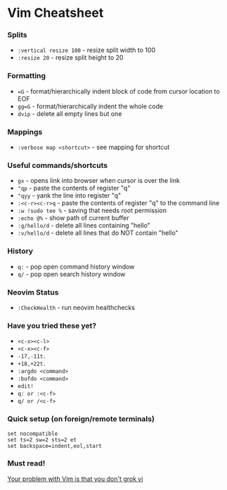 # Vim Cheatsheet

### Splits

- `:vertical resize 100` - resize split width to 100
- `:resize 20` - resize split height to 20

### Formatting

- `=G` - format/hierarchically indent block of code from cursor location to EOF
- `gg=G` - format/hierarchically indent the whole code
- `dvip` - delete all empty lines but one

### Mappings

- `:verbose map <shortcut>` - see mapping for shortcut

### Useful commands/shortcuts

- `gx` - opens link into browser when cursor is over the link
- `"qp` - paste the contents of register "q"
- `"qyy` - yank the line into register "q"
- `:<c-r><c-r>q` - paste the contents of register "q" to the command line
- `:w !sudo tee %` - saving that needs root permission
- `:echo @%` - show path of current buffer
- `:g/hello/d` - delete all lines containing "hello"
- `:v/hello/d` - delete all lines that do NOT contain "hello"

### History

- `q:` - pop open command history window
- `q/` - pop open search history window

### Neovim Status

- `:CheckHealth` - run neovim healthchecks

### Have you tried these yet?

- `<c-x><c-l>`
- `<c-x><c-f>`
- `-17,-11t.`
- `+18,+22t.`
- `:argdo <command>`
- `:bufdo <command>`
- `edit!`
- `q: or :<c-f>`
- `q/ or /<c-f>`

### Quick setup (on foreign/remote terminals)

```
set nocompatible
set ts=2 sw=2 sts=2 et
set backspace=indent,eol,start
```

### Must read!

[Your problem with Vim is that you don't grok vi](https://stackoverflow.com/questions/1218390/what-is-your-most-productive-shortcut-with-vim/1220118#1220118)

